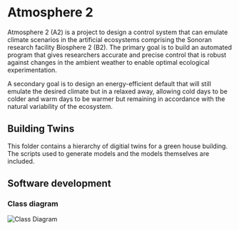 # Atmosphere 2
Atmosphere 2 (A2) is a project to design a control system that can emulate climate scenarios in the artificial ecosystems comprising the Sonoran research facility Biosphere 2 (B2). The primary goal is to build an automated program that gives researchers accurate and precise control that is robust against changes in the ambient weather to enable optimal ecological experimentation.

A secondary goal is to design an energy-efficient default that will still emulate the desired climate but in a relaxed away, allowing cold days to be colder and warm days to be warmer but remaining in accordance with the natural variability of the ecosystem.

## Building Twins
This folder contains a hierarchy of digitial twins for a green house building. The scripts used to generate models and the models themselves are included.

## Software development

### Class diagram
 
![Class Diagram](https://www.plantuml.com/plantuml/proxy?src=https://raw.githubusercontent.com/arnold-pdev/atmosphere2/main/PINO.puml?token=GHSAT0AAAAAACS5JU7C4JDMSNE7NAQMMQT6ZTMTX3A)


